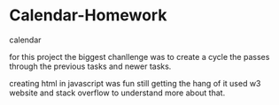 # Calendar-Homework
calendar

for this project the biggest chanllenge was to create a cycle the passes through the previous tasks and newer tasks.

creating html in javascript was fun still getting the hang of it used w3 website and stack overflow to understand more about that.


